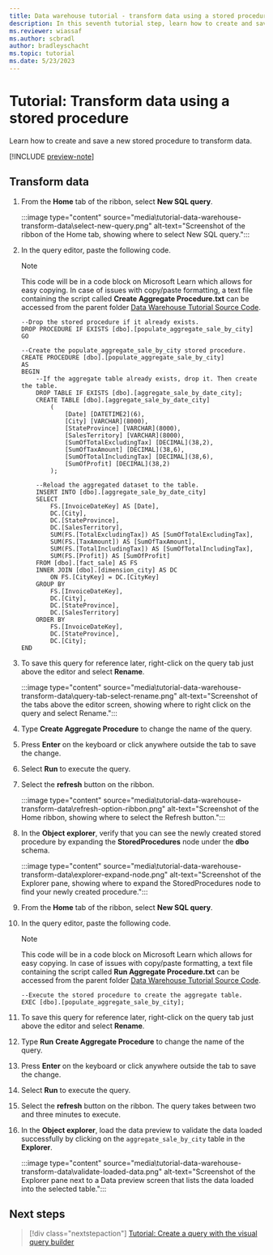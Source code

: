 ```yaml
---
title: Data warehouse tutorial - transform data using a stored procedure
description: In this seventh tutorial step, learn how to create and save a new stored procedure to transform data.
ms.reviewer: wiassaf
ms.author: scbradl
author: bradleyschacht
ms.topic: tutorial
ms.date: 5/23/2023
---
```


# Tutorial: Transform data using a stored procedure

Learn how to create and save a new stored procedure to transform data.

[!INCLUDE [preview-note](../includes/preview-note.md)]

## Transform data

1. From the **Home** tab of the ribbon, select **New SQL query**.

   :::image type="content" source="media\tutorial-data-warehouse-transform-data\select-new-query.png" alt-text="Screenshot of the ribbon of the Home tab, showing where to select New SQL query.":::

1. In the query editor, paste the following code.

   > [!NOTE]
   > This code will be in a code block on Microsoft Learn which allows for easy copying. In case of issues with copy/paste formatting, a text file containing the script called **Create Aggregate Procedure.txt** can be accessed from the parent folder [Data Warehouse Tutorial Source Code](../placeholder.md).

   ```
   --Drop the stored procedure if it already exists.
   DROP PROCEDURE IF EXISTS [dbo].[populate_aggregate_sale_by_city]
   GO
   
   --Create the populate_aggregate_sale_by_city stored procedure.
   CREATE PROCEDURE [dbo].[populate_aggregate_sale_by_city]
   AS
   BEGIN
       --If the aggregate table already exists, drop it. Then create the table.
       DROP TABLE IF EXISTS [dbo].[aggregate_sale_by_date_city];
       CREATE TABLE [dbo].[aggregate_sale_by_date_city]
           (
               [Date] [DATETIME2](6),
               [City] [VARCHAR](8000),
               [StateProvince] [VARCHAR](8000),
               [SalesTerritory] [VARCHAR](8000),
               [SumOfTotalExcludingTax] [DECIMAL](38,2),
               [SumOfTaxAmount] [DECIMAL](38,6),
               [SumOfTotalIncludingTax] [DECIMAL](38,6),
               [SumOfProfit] [DECIMAL](38,2)
           );
   
       --Reload the aggregated dataset to the table.
       INSERT INTO [dbo].[aggregate_sale_by_date_city]
       SELECT
           FS.[InvoiceDateKey] AS [Date], 
           DC.[City], 
           DC.[StateProvince], 
           DC.[SalesTerritory], 
           SUM(FS.[TotalExcludingTax]) AS [SumOfTotalExcludingTax], 
           SUM(FS.[TaxAmount]) AS [SumOfTaxAmount], 
           SUM(FS.[TotalIncludingTax]) AS [SumOfTotalIncludingTax], 
           SUM(FS.[Profit]) AS [SumOfProfit]
       FROM [dbo].[fact_sale] AS FS
       INNER JOIN [dbo].[dimension_city] AS DC
           ON FS.[CityKey] = DC.[CityKey]
       GROUP BY
           FS.[InvoiceDateKey],
           DC.[City], 
           DC.[StateProvince], 
           DC.[SalesTerritory]
       ORDER BY 
           FS.[InvoiceDateKey], 
           DC.[StateProvince], 
           DC.[City];
   END
   ```

1. To save this query for reference later, right-click on the query tab just above the editor and select **Rename**.

   :::image type="content" source="media\tutorial-data-warehouse-transform-data\query-tab-select-rename.png" alt-text="Screenshot of the tabs above the editor screen, showing where to right click on the query and select Rename.":::

1. Type **Create Aggregate Procedure** to change the name of the query.

1. Press **Enter** on the keyboard or click anywhere outside the tab to save the change.

1. Select **Run** to execute the query.

1. Select the **refresh** button on the ribbon.

   :::image type="content" source="media\tutorial-data-warehouse-transform-data\refresh-option-ribbon.png" alt-text="Screenshot of the Home ribbon, showing where to select the Refresh button.":::

1. In the **Object explorer**, verify that you can see the newly created stored procedure by expanding the **StoredProcedures** node under the **dbo** schema.

   :::image type="content" source="media\tutorial-data-warehouse-transform-data\explorer-expand-node.png" alt-text="Screenshot of the Explorer pane, showing where to expand the StoredProcedures node to find your newly created procedure.":::

1. From the **Home** tab of the ribbon, select **New SQL query**.

1. In the query editor, paste the following code.

   > [!NOTE]
   > This code will be in a code block on Microsoft Learn which allows for easy copying. In case of issues with copy/paste formatting, a text file containing the script called **Run Aggregate Procedure.txt** can be accessed from the parent folder [Data Warehouse Tutorial Source Code](../placeholder.md).

   ```
   --Execute the stored procedure to create the aggregate table.
   EXEC [dbo].[populate_aggregate_sale_by_city];
   ```

1. To save this query for reference later, right-click on the query tab just above the editor and select **Rename**.

1. Type **Run** **Create Aggregate Procedure** to change the name of the query.

1. Press **Enter** on the keyboard or click anywhere outside the tab to save the change.

1. Select **Run** to execute the query.

1. Select the **refresh** button on the ribbon. The query takes between two and three minutes to execute.

1. In the **Object explorer**, load the data preview to validate the data loaded successfully by clicking on the `aggregate_sale_by_city` table in the **Explorer**.

   :::image type="content" source="media\tutorial-data-warehouse-transform-data\validate-loaded-data.png" alt-text="Screenshot of the Explorer pane next to a Data preview screen that lists the data loaded into the selected table.":::

## Next steps

> [!div class="nextstepaction"]
> [Tutorial: Create a query with the visual query builder](tutorial-data-warehouse-visual-query.md)
